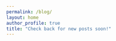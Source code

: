 ```yaml
---
permalink: /blog/
layout: home
author_profile: true
title: "Check back for new posts soon!"
---
```




